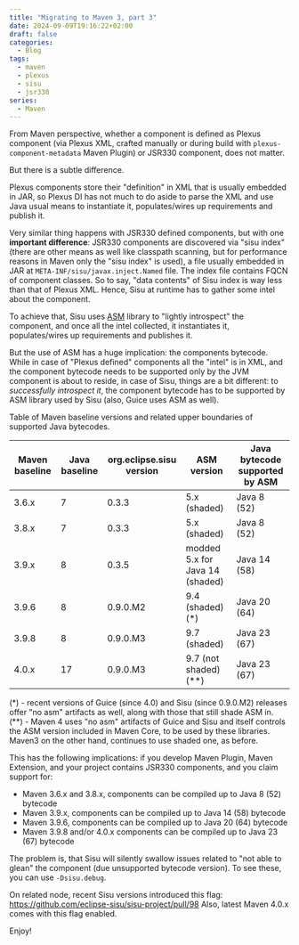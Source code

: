 ```yaml
---
title: "Migrating to Maven 3, part 3"
date: 2024-09-09T19:16:22+02:00
draft: false
categories:
  - Blog
tags:
  - maven
  - plexus
  - sisu
  - jsr330
series:
  - Maven
---
```


From Maven perspective, whether a component is defined as Plexus component (via Plexus XML, crafted manually or during build 
with `plexus-component-metadata` Maven Plugin) or JSR330 component, does not matter.

But there is a subtle difference.

Plexus components store their "definition" in XML that is usually embedded in JAR, so Plexus DI has not much to do
aside to parse the XML and use Java usual means to instantiate it, populates/wires up requirements and publish it.

Very similar thing happens with JSR330 defined components, but with one **important difference**: JSR330
components are discovered via "sisu index" (there are other means as well like classpath scanning, but for performance
reasons in Maven only the "sisu index" is used), a file usually embedded in JAR at `META-INF/sisu/javax.inject.Named` file.
The index file contains FQCN of component classes. So to say, "data contents" of Sisu index is way less than that of Plexus
XML. Hence, Sisu at runtime has to gather some intel about the component.

To achieve that, Sisu uses [ASM](https://asm.ow2.io/) library to "lightly introspect" the component, and once all the 
intel collected, it instantiates it, populates/wires up requirements and publishes it.

But the use of ASM has a huge implication: the components bytecode. While in case of "Plexus defined" components
all the "intel" is in XML, and the component bytecode needs to be supported only by the JVM component is about to reside,
in case of Sisu, things are a bit different: to _successfully introspect it_, the component bytecode has to be 
supported by ASM library used by Sisu (also, Guice uses ASM as well).

Table of Maven baseline versions and related upper boundaries of supported Java bytecodes.

| Maven baseline | Java baseline | org.eclipse.sisu version | ASM version                     | Java bytecode supported by ASM |
|----------------|---------------|---------------------------------------------|---------------------------------|--------------------------------|
| 3.6.x          | 7             | 0.3.3                                       | 5.x (shaded)                    | Java 8 (52)                    |
| 3.8.x          | 7             | 0.3.3                                       | 5.x (shaded)                    | Java 8 (52)                    |
| 3.9.x          | 8             | 0.3.5                                       | modded 5.x for Java 14 (shaded) | Java 14 (58)                   |
| 3.9.6          | 8             | 0.9.0.M2                                    | 9.4 (shaded) (*)                | Java 20 (64)                   |
| 3.9.8          | 8             | 0.9.0.M3                                    | 9.7 (shaded)                    | Java 23 (67)                   |
| 4.0.x          | 17            | 0.9.0.M3                                    | 9.7 (not shaded) (**)           | Java 23 (67)                   |

(*) - recent versions of Guice (since 4.0) and Sisu (since 0.9.0.M2) releases offer "no asm" artifacts as well, along with those that still shade ASM in.  
(**) - Maven 4 uses "no asm" artifacts of Guice and Sisu and itself controls the ASM version included in Maven Core, to be used by these libraries.
Maven3 on the other hand, continues to use shaded one, as before.

This has the following implications: if you develop Maven Plugin, Maven Extension, and your project contains JSR330
components, and you claim support for:
* Maven 3.6.x and 3.8.x, components can be compiled up to Java 8 (52) bytecode
* Maven 3.9.x, components can be compiled up to Java 14 (58) bytecode
* Maven 3.9.6, components can be compiled up to Java 20 (64) bytecode
* Maven 3.9.8 and/or 4.0.x components can be compiled up to Java 23 (67) bytecode

The problem is, that Sisu will silently swallow issues related to "not able to glean" the component (due unsupported
bytecode version). To see these, you can use `-Dsisu.debug`.

On related node, recent Sisu versions introduced this flag: https://github.com/eclipse-sisu/sisu-project/pull/98
Also, latest Maven 4.0.x comes with this flag enabled.

Enjoy!
